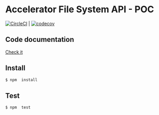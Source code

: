 # Accelerator File System API - POC

[![CircleCI](https://circleci.com/gh/web2solutions/voodux/tree/main.svg?style=svg&circle-token=9d237bc24e3336b97f53ab9626f8a2ceb6f230b3)](https://circleci.com/gh/web2solutions/voodux/tree/main) | [![codecov](https://codecov.io/gh/web2solutions/voodux/branch/main/graph/badge.svg?token=3zGpnoRLdG)](https://codecov.io/gh/web2solutions/voodux)


## Code documentation

[Check it](https://web2solutions.github.io/accelerator-filesystem/code/Server.html)

## Install

```bash
$ npm  install
```

## Test

```bash
$ npm  test
```
